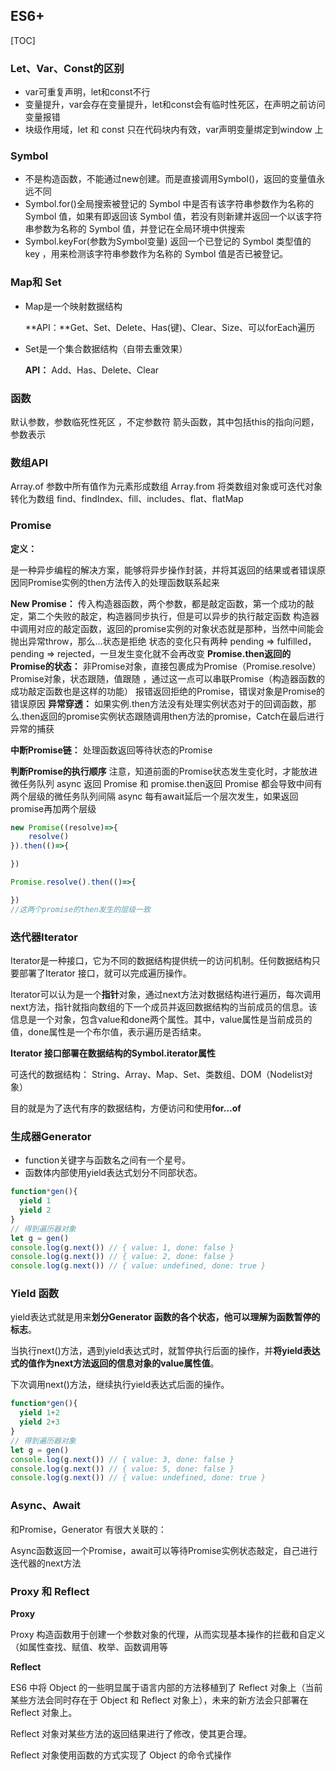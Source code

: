 ## ES6+

[TOC]

### Let、Var、Const的区别

- var可重复声明，let和const不行
- 变量提升，var会存在变量提升，let和const会有临时性死区，在声明之前访问变量报错
- 块级作用域，let 和 const 只在代码块内有效，var声明变量绑定到window 上

### Symbol

- 不是构造函数，不能通过new创建。而是直接调用Symbol()，返回的变量值永远不同
- Symbol.for()全局搜索被登记的 Symbol 中是否有该字符串参数作为名称的 Symbol 值，如果有即返回该 Symbol 值，若没有则新建并返回一个以该字符串参数为名称的 Symbol 值，并登记在全局环境中供搜索
- Symbol.keyFor(参数为Symbol变量) 返回一个已登记的 Symbol 类型值的 key ，用来检测该字符串参数作为名称的 Symbol 值是否已被登记。

### Map和 Set

- Map是一个映射数据结构

  **API：**Get、Set、Delete、Has(键)、Clear、Size、可以forEach遍历

- Set是一个集合数据结构（自带去重效果）

  **API：** Add、Has、Delete、Clear

### 函数

默认参数，参数临死性死区 ，不定参数符
箭头函数，其中包括this的指向问题，参数表示

### 数组API

Array.of 参数中所有值作为元素形成数组
Array.from 将类数组对象或可迭代对象转化为数组
find、findIndex、fill、includes、flat、flatMap

### Promise

**定义：**

是一种异步编程的解决方案，能够将异步操作封装，并将其返回的结果或者错误原因同Promise实例的then方法传入的处理函数联系起来

**New Promise：**
传入构造器函数，两个参数，都是敲定函数，第一个成功的敲定，第二个失败的敲定，构造器同步执行，但是可以异步的执行敲定函数
构造器中调用对应的敲定函数，返回的promise实例的对象状态就是那种，当然中间能会抛出异常throw，那么…状态是拒绝
状态的变化只有两种 pending => fulfilled，pending => rejected，一旦发生变化就不会再改变
**Promise.then返回的Promise的状态：**
非Promise对象，直接包裹成为Promise（Promise.resolve）
Promise对象，状态跟随，值跟随 ，通过这一点可以串联Promise（构造器函数的成功敲定函数也是这样的功能）
报错返回拒绝的Promise，错误对象是Promise的错误原因
**异常穿透：**
如果实例.then方法没有处理实例状态对于的回调函数，那么.then返回的promise实例状态跟随调用then方法的promise，Catch在最后进行异常的捕获

**中断Promise链：**
处理函数返回等待状态的Promise

**判断Promise的执行顺序**
注意，知道前面的Promise状态发生变化时，才能放进微任务队列
async 返回 Promise 和 promise.then返回 Promise 都会导致中间有两个层级的微任务队列间隔
async 每有await延后一个层次发生，如果返回promise再加两个层级

```js
new Promise((resolve)=>{
	resolve()
}).then(()=>{

})

Promise.resolve().then(()=>{

})
//这两个promise的then发生的层级一致
```

### 迭代器Iterator

Iterator是一种接口，它为不同的数据结构提供统一的访问机制。任何数据结构只要部署了Iterator 接口，就可以完成遍历操作。

Iterator可以认为是一个**指针**对象，通过next方法对数据结构进行遍历，每次调用next方法，指针就指向数组的下一个成员并返回数据结构的当前成员的信息。该信息是一个对象，包含value和done两个属性。其中，value属性是当前成员的值，done属性是一个布尔值，表示遍历是否结束。

**Iterator 接口部署在数据结构的Symbol.iterator属性**

可迭代的数据结构： String、Array、Map、Set、类数组、DOM（Nodelist对象）

目的就是为了迭代有序的数据结构，方便访问和使用**for…of**

### 生成器Generator

- function关键字与函数名之间有一个星号。
- 函数体内部使用yield表达式划分不同部状态。

```js
function*gen(){
  yield 1
  yield 2
}
// 得到遍历器对象
let g = gen()
console.log(g.next()) // { value: 1, done: false }
console.log(g.next()) // { value: 2, done: false }
console.log(g.next()) // { value: undefined, done: true }
```

### Yield 函数

yield表达式就是用来**划分Generator 函数的各个状态，他可以理解为函数暂停的标志**。

当执行next()方法，遇到yield表达式时，就暂停执行后面的操作，并**将yield表达式的值作为next方法返回的信息对象的value属性值**。

下次调用next()方法，继续执行yield表达式后面的操作。

```js
function*gen(){
  yield 1+2
  yield 2+3
}
// 得到遍历器对象
let g = gen()
console.log(g.next()) // { value: 3, done: false }
console.log(g.next()) // { value: 5, done: false }
console.log(g.next()) // { value: undefined, done: true }
```

### Async、Await

和Promise，Generator 有很大关联的：

 Async函数返回一个Promise，await可以等待Promise实例状态敲定，自己进行迭代器的next方法

### Proxy 和 Reflect

**Proxy**

Proxy 构造函数用于创建一个参数对象的代理，从而实现基本操作的拦截和自定义（如属性查找、赋值、枚举、函数调用等

**Reflect**

ES6 中将 Object 的一些明显属于语言内部的方法移植到了 Reflect 对象上（当前某些方法会同时存在于 Object 和 Reflect 对象上），未来的新方法会只部署在 Reflect 对象上。

Reflect 对象对某些方法的返回结果进行了修改，使其更合理。

Reflect 对象使用函数的方式实现了 Object 的命令式操作
